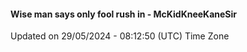 #### Wise man says only fool rush in - McKidKneeKaneSir
Updated on 29/05/2024 - 08:12:50 (UTC) Time Zone
